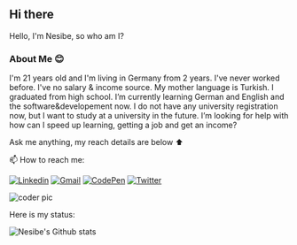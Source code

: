 ## Hi there ##

Hello, I'm Nesibe, so who am I?



### About Me  :blush:

<p> I'm 21 years old and I'm living in Germany from 2 years. I've never worked before. I've no salary & income source. My mother language is Turkish. I graduated from high school. I’m currently learning German and English and the software&developement now. I do not have any university registration now, but I want to study at a university in the future. I’m looking for help with how can I speed up learning, getting a job and get an income?



Ask me anything, my reach details are below :arrow_up:



📫 How to reach me:

[![Linkedin](https://img.shields.io/badge/-NesibeYilmazer-blue?style=flat&logo=Linkedin&logoColor=white)](https://www.linkedin.com/in/nesibe-y%C4%B1lmazer-0aa5721b1/)
[![Gmail](https://img.shields.io/badge/-NesibeYilmazer-c14438?style=flat&logo=Gmail&logoColor=white)](mailto:sncny06e10@gmail.com)
[![CodePen](https://img.shields.io/badge/-NesibeYilmazer-black?style=flat&logo=CodePen&logoColor=white)](https://codepen.io/nesyil)
[![Twitter](https://img.shields.io/badge/-NesibeYilmazer-purple?style=flat&logo=Twitter&logoColor=white)](https://twitter.com/nnesyil)



![coder pic](https://camo.githubusercontent.com/992babdffd8c74a1502de375fbdf7e4d54773242/68747470733a2f2f6d656469612e67697068792e636f6d2f6d656469612f53576f536b4e36447854737a71494b4571762f67697068792e676966)

Here is my status:

![Nesibe's Github stats](https://camo.githubusercontent.com/16270b94d64ff4e5f802f1e9f17d9a1d7b93af72b57edb92b193ff9ff3a39e21/68747470733a2f2f6769746875622d726561646d652d73746174732e76657263656c2e6170702f6170693f757365726e616d653d61706f6f727674796167692673686f775f69636f6e733d74727565267469746c655f636f6c6f723d6666633835372669636f6e5f636f6c6f723d38616339323626746578745f636f6c6f723d6461663764632662675f636f6c6f723d31353135313526686964653d2535422532327374617273253232253544)
